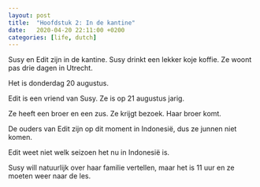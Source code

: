 ```yaml
---
layout: post
title:  "Hoofdstuk 2: In de kantine"
date:   2020-04-20 22:11:00 +0200
categories: [life, dutch]
---
```


Susy en Edit zijn in de kantine. Susy drinkt een lekker koje koffie. Ze woont pas drie dagen in Utrecht.

Het is donderdag 20 augustus.

Edit is een vriend van Susy. Ze is op 21 augustus jarig. 

Ze heeft een broer en een zus. Ze krijgt bezoek. Haar broer komt.

De ouders van Edit zijn op dit moment in Indonesië, dus ze junnen niet komen. 

Edit weet niet welk seizoen het nu in Indonesië is.

Susy will natuurlijk over haar familie vertellen, maar het is 11 uur en ze moeten weer naar de les.